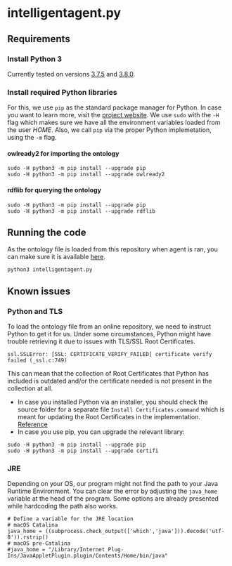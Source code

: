 # intelligentagent.py

## Requirements
### Install Python 3
Currently tested on versions [3.7.5](https://www.python.org/downloads/release/python-375/) and [3.8.0](https://www.python.org/downloads/release/python-380/).

### Install required Python libraries
For this, we use `pip` as the standard package manager for Python. In case you want to learn more, visit the [project website](https://pypi.org/project/pip/). 
We use `sudo` with the `-H` flag which makes sure we have all the environment variables loaded from the user _HOME_. Also, we call `pip` via the proper Python implemetation, using the `-m` flag.

#### **owlready2** for importing the ontology
```
sudo -H python3 -m pip install --upgrade pip
sudo -H python3 -m pip install --upgrade owlready2
```
#### **rdflib** for querying the ontology
```
sudo -H python3 -m pip install --upgrade pip
sudo -H python3 -m pip install --upgrade rdflib
```

## Running the code
As the ontology file is loaded from this repository when agent is ran, you can make sure it is available [here](https://github.com/ottomattas/INFOIAG/blob/master/Project/courseOntology.owl).
```
python3 intelligentagent.py
```

## Known issues

### Python and TLS
To load the ontology file from an online repository, we need to instruct Python to get it for us. Under some circumstances, Python might have trouble retrieving it due to issues with TLS/SSL Root Certificates.
```
ssl.SSLError: [SSL: CERTIFICATE_VERIFY_FAILED] certificate verify failed (_ssl.c:749)
```
This can mean that the collection of Root Certificates that Python has included is outdated and/or the certificate needed is not present in the collection at all.

- In case you installed Python via an installer, you should check the source folder for a separate file `Install Certificates.command` which is meant for updating the Root Certificates in the implementation. [Reference](https://bugs.python.org/issue29480)
- In case you use pip, you can upgrade the relevant library:
```
sudo -H python3 -m pip install --upgrade pip
sudo -H python3 -m pip install --upgrade certifi
```

### JRE
Depending on your OS, our program might not find the path to your Java Runtime Environment. You can clear the error by adjusting the `java_home` variable at the head of the program. Some options are already presented while hardcoding the path also works.
```
# Define a variable for the JRE location
# macOS Catalina
java_home = ((subprocess.check_output(['which','java'])).decode('utf-8')).rstrip()
# macOS pre-Catalina
#java_home = "/Library/Internet Plug-Ins/JavaAppletPlugin.plugin/Contents/Home/bin/java"
```